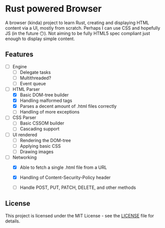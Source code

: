 # Rust powered Browser

A browser (kinda) project to learn Rust, creating and displaying HTML content via a UI, mostly from scratch. Perhaps I can use CSS and hopefully JS (in the future 😶). Not aiming to be fully HTML5 spec compliant just enough to display simple content.

## Features
- [ ] Engine
  - [ ] Delegate tasks
  - [ ] Multithreaded?
  - [ ] Event queue
- [ ] HTML Parser
  - [x] Basic DOM-tree builder
  - [x] Handling malformed tags
  - [x] Parses a decent amount of .html files correctly
  - [ ] Handling of more exceptions
- [ ] CSS Parser
  - [ ] Basic CSSOM builder
  - [ ] Cascading support
- [ ] UI rendered
  - [ ] Rendering the DOM-tree
  - [ ] Applying basic CSS
  - [ ] Drawing images
- [ ] Networking
  - [x] Able to fetch a single .html file from a URL
  - [x] Handling of Content-Security-Policy header
  - [ ] Handle POST, PUT, PATCH, DELETE, and other methods


## License

This project is licensed under the MIT License - see the [LICENSE](LICENSE) file for details.
